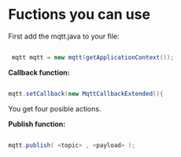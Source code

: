 <H1>Fuctions you can use</H1>

First add the mqtt.java to your file:

```JAVA

 mqtt mqtt = new mqtt(getApplicationContext());
 ```
 
**Callback function:** 
 
 ```JAVA
 
 mqtt.setCallback(new MqttCallbackExtended(){
 
 ```
 You get four posible actions.
 
  **Publish function:**
 
 ```JAVA
 
 mqtt.publish( <topic> , <payload> );
 
 ```
 
 
 
